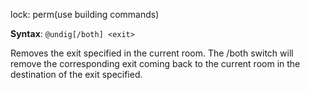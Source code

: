 lock: perm(use building commands)

**Syntax**: `@undig[/both] <exit>`

Removes the exit specified in the current room. The /both switch will remove the corresponding exit coming back to the current room in the destination of the exit specified.